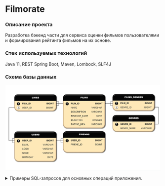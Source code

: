 # **Filmorate**
### Описание проекта
Разработка бэкенд части для сервиса оценки фильмов пользователями и формирования рейтинга фильмов на их основе.
### Стек используемых технологий 
Java 11, REST Spring Boot, Maven, Lombock, SLF4J

### Схема базы данных

![Схема базы данных.](Filmorate_data_base.jpg)


<details>

<summary>Примеры SQL-запросов для основных операций приложения.</summary>


Получение списка всех фильмов
```
SELECT *
FROM FILMS;
```
Получение списка всех пользователей
```
SELECT *
FROM USERS;
```
Получение списка 5 самых популярных фильмов
```
SELECT F.NAME AS TITLE,
COUNT(L.USER_ID) AS LIKES_VALUE
FROM FILMS AS F
LEFT JOIN LIKES AS L ON F.FILM_ID = L.FILM_ID
GROUP BY TITLE
ORDER BY LIKES_VALUE DESC
LIMIT 5;
```

Получение списка общих друзей с другим пользователем
```
SELECT U.NAME AS USER,
U2.NAME AS FRIEND
FROM USERS AS U
LEFT JOIN FRIENDS AS F ON U.USER_ID = F.USER_ID
LEFT JOIN USERS AS U2 ON F.FRIEND_ID = U2.USER_ID
WHERE U.USER_ID = 2 AND FRIEND_CONFIRM = true
ORDER BY FRIEND;
```

http://sqlfiddle.com/#!9/9d4e63/27
</details>

